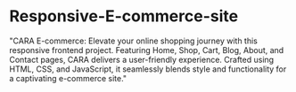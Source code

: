 # Responsive-E-commerce-site
"CARA E-commerce: Elevate your online shopping journey with this responsive frontend project. Featuring Home, Shop, Cart, Blog, About, and Contact pages, CARA delivers a user-friendly experience. Crafted using HTML, CSS, and JavaScript, it seamlessly blends style and functionality for a captivating e-commerce site."
